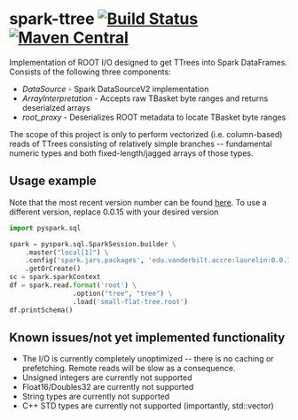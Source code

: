 # spark-ttree [![Build Status](https://travis-ci.org/PerilousApricot/spark-ttree.svg?branch=master)](https://travis-ci.org/PerilousApricot/spark-ttree)[![Maven Central](https://img.shields.io/maven-central/v/edu.vanderbilt.accre/laurelin.svg?label=Maven%20Central)](https://search.maven.org/search?q=g:%22edu.vanderbilt.accre%22%20AND%20a:%22laurelin%22)

Implementation of ROOT I/O designed to get TTrees into Spark DataFrames.
Consists of the following three components:

* *DataSource* - Spark DataSourceV2 implementation
* *ArrayInterpretation* - Accepts raw TBasket byte ranges and returns deserialzed arrays
* *root_proxy* - Deserializes ROOT metadata to locate TBasket byte ranges

The scope of this project is only to perform vectorized (i.e. column-based)
reads of TTrees consisting of relatively simple branches -- fundamental numeric
types and both fixed-length/jagged arrays of those types.

## Usage example

Note that the most recent version number can be found [here](https://search.maven.org/search?q=a:laurelin%20g:edu.vanderbilt.accre). To use a different version, replace 0.0.15 with your
desired version

```python
import pyspark.sql

spark = pyspark.sql.SparkSession.builder \
    .master("local[1]") \
    .config('spark.jars.packages', 'edu.vanderbilt.accre:laurelin:0.0.15') \
    .getOrCreate()
sc = spark.sparkContext
df = spark.read.format('root') \
                .option("tree", "tree") \
                .load('small-flat-tree.root')
df.printSchema()
```

## Known issues/not yet implemented functionality

* The I/O is currently completely unoptimized -- there is no caching or
  prefetching. Remote reads will be slow as a consequence.
* Unsigned integers are currently not supported
* Float16/Doubles32 are currently not supported
* String types are currently not supported
* C++ STD types are currently not supported (importantly, std::vector)
